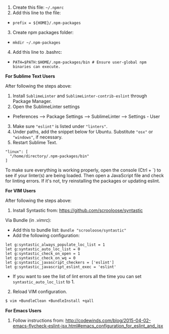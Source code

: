 1. Create this file: `~/.npmrc`
2. Add this line to the file: 
  - `prefix = ${HOME}/.npm-packages`
3. Create npm packages folder:
  - `mkdir ~/.npm-packages`
4. Add this line to .bashrc:
  - `PATH=$PATH:$HOME/.npm-packages/bin # Ensure user-global npm binaries can execute.`

**For Sublime Text Users**

After following the steps above:

1. Install `SublimeLinter` and `SublimeLinter-contrib-eslint` through Package Manager.
2. Open the SublimeLinter settings
  - Preferences --> Package Settings --> SublimeLinter --> Settings - User
3. Make sure `"eslint"` is listed under `"linters"`.
4. Under paths, add the snippet below for Ubuntu. Substitute `"osx"` or `"windows"`, if necessary.
5. Restart Sublime Text.

```
"linux": [
  "/home/directory/.npm-packages/bin"
]
```

To make sure everything is working properly, open the console (Ctrl + `) to see if your linter(s) are being loaded. Then open a JavaScript file and check for linting errors. If it's not, try reinstalling the packages or updating eslint.

**For VIM Users**

After following the steps above:

1. Install Syntastic from: https://github.com/scrooloose/syntastic

Via Bundle (in .vimrc):
  - Add this to bundle list: `Bundle "scrooloose/syntastic"`
  - Add the following configuration:
```
let g:syntastic_always_populate_loc_list = 1
let g:syntastic_auto_loc_list = 0
let g:syntastic_check_on_open = 1
let g:syntastic_check_on_wq = 0
let g:syntastic_javascript_checkers = ['eslint']
let g:syntastic_javascript_eslint_exec = 'eslint'
```
- If you want to see the list of lint errors all the time you can set `syntastic_auto_loc_list` to 1.
2. Reload VIM configuration.
```sh
$ vim +BundleClean +BundleInstall +qall
```

**For Emacs Users**

1. Follow instructions from: http://codewinds.com/blog/2015-04-02-emacs-flycheck-eslint-jsx.html#emacs_configuration_for_eslint_and_jsx
